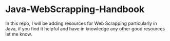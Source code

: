 # Java-WebScrapping-Handbook
In this repo, I will be adding resources for Web Scrapping particularly in Java, if you find it helpful and have in knowledge any other good resources let me know.
